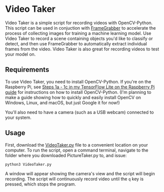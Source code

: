 # Video Taker
Video Taker is a simple script for recording videos with OpenCV-Python. This script can be used in conjuction with [FrameGrabber](https://github.com/EdjeElectronics/Image-Dataset-Tools/tree/main/FrameGrabber) to accelerate the process of collecting images for training a machine learning model. Use Video Taker to record a scene containing objects you'd like to classify or detect, and then use FrameGrabber to automatically extract individual frames from the video. Video Taker is also great for recording videos to test your model on.

## Requirements
To use Video Taker, you need to install OpenCV-Python. If you're on the Raspberry Pi, see [Steps 1a - 1c in my TensorFlow Lite on the Raspberry Pi guide](https://github.com/EdjeElectronics/TensorFlow-Lite-Object-Detection-on-Android-and-Raspberry-Pi/blob/master/Raspberry_Pi_Guide.md) for instructions on how to install OpenCV-Python. (I'm planning to make a guide showing how to quickly and easily install OpenCV on Windows, Linux, and macOS, but just Google it for now!)

You'll also need to have a camera (such as a USB webcam) connected to your system.

## Usage
First, download the [VideoTaker.py](VideoTaker.py) file to a convenient location on your computer. To run the script, open a command terminal, navigate to the folder where you downloaded PictureTaker.py to, and issue:

```
python3 VideoTaker.py
```
A window will appear showing the camera's view and the script will begin recording. The script will continuously record video until the `q` key is pressed, which stops the program.
